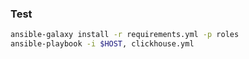 ### Test

```sh
ansible-galaxy install -r requirements.yml -p roles
ansible-playbook -i $HOST, clickhouse.yml
```
